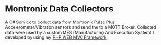 # Montronix Data Collectors
A C# Service to collect data from Montronix Pulse Plus Accelerometer/Vibration sensors and send the to a MQTT Broker.
Collected data were used by a custom MES (Manufacturing And Execution System) I developed by using my [PHP WEB MVC Framework](https://github.com/rcarvello/webmvcframework),
[](https://github.com/rcarvello/webmvcframework/wiki)

